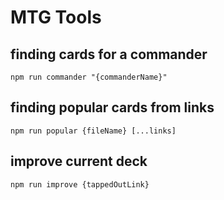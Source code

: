 # MTG Tools

## finding cards for a commander

`npm run commander "{commanderName}"`

## finding popular cards from links

`npm run popular {fileName} [...links]`

## improve current deck

`npm run improve {tappedOutLink}`
